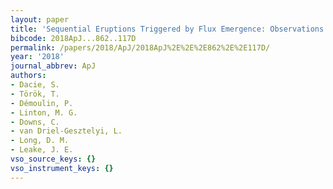 ```yaml
---
layout: paper
title: 'Sequential Eruptions Triggered by Flux Emergence: Observations and Modeling'
bibcode: 2018ApJ...862..117D
permalink: /papers/2018/ApJ/2018ApJ%2E%2E%2E862%2E%2E117D/
year: '2018'
journal_abbrev: ApJ
authors:
- Dacie, S.
- Török, T.
- Démoulin, P.
- Linton, M. G.
- Downs, C.
- van Driel-Gesztelyi, L.
- Long, D. M.
- Leake, J. E.
vso_source_keys: {}
vso_instrument_keys: {}
---
```

